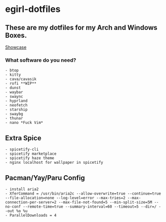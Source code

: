 # egirl-dotfiles

## These are my dotfiles for my Arch and Windows Boxes.

[Showcase](https://www.youtube.com/watch?v=8lFptKK0W7Q)

### What software do you need?

    - btop
    - kitty
    - cava/cavasik
    - rofi **WIP**
    - dunst
    - waybar
    - swaync
    - hyprland
    - neofetch
    - starship
    - swaybg
    - thunar
    - nano *Fuck Vim*

## Extra Spice

    - spicetify-cli
    - spicetify marketplace
    - spicetify haze theme
    - nginx localhost for wallpaper in spicetify

## Pacman/Yay/Paru Config

    - install aria2
    - XferCommand = /usr/bin/aria2c --allow-overwrite=true --continue=true --file-allocation=none --log-level=error --max-tries=2 --max-connection-per-server=2 --max-file-not-found=5 --min-split-size=5M --no-conf --remote-time=true --summary-interval=60 --timeout=5 --dir=/ --out %o %u
    - ParallelDownloads = 4
